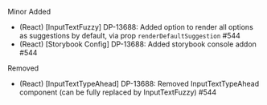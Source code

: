 Minor
Added
- (React) [InputTextFuzzy] DP-13688: Added option to render all options as suggestions by default, via prop `renderDefaultSuggestion` #544
- (React) [Storybook Config] DP-13688: Added storybook console addon #544

Removed
- (React) [InputTextTypeAhead] DP-13688: Removed InputTextTypeAhead component (can be fully replaced by InputTextFuzzy) #544
